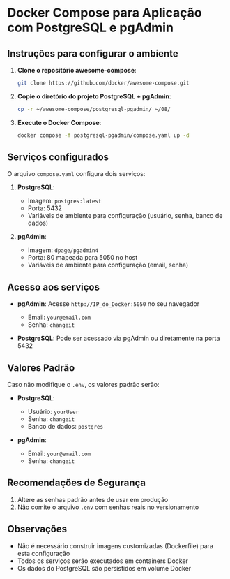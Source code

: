# Docker Compose para Aplicação com PostgreSQL e pgAdmin

## Instruções para configurar o ambiente

1. **Clone o repositório awesome-compose**:
   ```bash
   git clone https://github.com/docker/awesome-compose.git
   ```

2. **Copie o diretório do projeto PostgreSQL + pgAdmin**:
   ```bash
   cp -r ~/awesome-compose/postgresql-pgadmin/ ~/08/
   ```

3. **Execute o Docker Compose**:
   ```bash
   docker compose -f postgresql-pgadmin/compose.yaml up -d
   ```

## Serviços configurados

O arquivo `compose.yaml` configura dois serviços:

1. **PostgreSQL**:
   - Imagem: `postgres:latest`
   - Porta: 5432
   - Variáveis de ambiente para configuração (usuário, senha, banco de dados)

2. **pgAdmin**:
   - Imagem: `dpage/pgadmin4`
   - Porta: 80 mapeada para 5050 no host
   - Variáveis de ambiente para configuração (email, senha)

## Acesso aos serviços

- **pgAdmin**: Acesse `http://IP_do_Docker:5050` no seu navegador
  - Email: `your@email.com`
  - Senha: `changeit`

- **PostgreSQL**: Pode ser acessado via pgAdmin ou diretamente na porta 5432

## Valores Padrão

Caso não modifique o `.env`, os valores padrão serão:

- **PostgreSQL**:
  - Usuário: `yourUser`
  - Senha: `changeit`
  - Banco de dados: `postgres`

- **pgAdmin**:
  - Email: `your@email.com`
  - Senha: `changeit`

## Recomendações de Segurança

1. Altere as senhas padrão antes de usar em produção
2. Não comite o arquivo `.env` com senhas reais no versionamento

## Observações

- Não é necessário construir imagens customizadas (Dockerfile) para esta configuração
- Todos os serviços serão executados em containers Docker
- Os dados do PostgreSQL são persistidos em volume Docker
